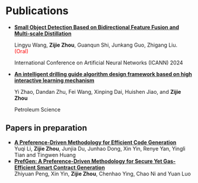 # Publications

<!-- <div class='paper-box'><div class='paper-box-image'><div><div class="badge">CVPR 2016</div><img src='images/500x300.png' alt="sym" width="100%"></div></div>
<div class='paper-box-text' markdown="1">

[Deep Residual Learning for Image Recognition](https://openaccess.thecvf.com/content_cvpr_2016/papers/He_Deep_Residual_Learning_CVPR_2016_paper.pdf)

**Kaiming He**, Xiangyu Zhang, Shaoqing Ren, Jian Sun

[**Project**](https://scholar.google.com/citations?view_op=view_citation&hl=zh-CN&user=DhtAFkwAAAAJ&citation_for_view=DhtAFkwAAAAJ:ALROH1vI_8AC) <strong><span class='show_paper_citations' data='DhtAFkwAAAAJ:ALROH1vI_8AC'></span></strong>
- Lorem ipsum dolor sit amet, consectetur adipiscing elit. Vivamus ornare aliquet ipsum, ac tempus justo dapibus sit amet. 
</div>
</div> -->

- [**Small Object Detection Based on Bidirectional Feature Fusion and Multi-scale Distillation**](https://doi.org/10.1007/978-3-031-72335-3_14) 
  
  Lingyu Wang, **Zijie Zhou**, Guanqun Shi, Junkang Guo, Zhigang Liu. <span style="color:red">(Oral)</span> 

  International Conference on Artificial Neural Networks (ICANN) 2024

- [**An intelligent drilling guide algorithm design framework based on high interactive learning mechanism**](https://doi.org/10.1016/j.petsci.2025.05.019)
  
  Yi Zhao, Dandan Zhu, Fei Wang, Xinping Dai, Huishen Jiao, and **Zijie Zhou**

  Petroleum Science


## Papers in preparation

<ul style="list-style-type: square;">
  <li>
    <a href="#"><strong>A Preference-Driven Methodology for Efficient Code Generation</strong></a><br>
    Yuqi Li, <strong>Zijie Zhou</strong>, Junjia Du, Junhao Dong, Xin Yin, Renye Yan, Yingli Tian and Tingwen Huang<br>
  </li>

  <li>
  <a href="#"><strong>PrefGen: A Preference-Driven Methodology for Secure Yet Gas-Efficient Smart Contract Generation</strong></a><br>
  Zhiyuan Peng, Xin Yin, <strong>Zijie Zhou</strong>, Chenhao Ying, Chao Ni and Yuan Luo
  </li>

</ul>
